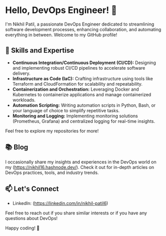 
# Hello, DevOps Engineer! 👋

I'm Nikhil Patil, a passionate DevOps Engineer dedicated to streamlining software development processes, enhancing collaboration, and automating everything in between. Welcome to my GitHub profile!

## 🚀 Skills and Expertise

- **Continuous Integration/Continuous Deployment (CI/CD):** Designing and implementing robust CI/CD pipelines to accelerate software delivery.
- **Infrastructure as Code (IaC):** Crafting infrastructure using tools like Terraform and CloudFormation for scalability and repeatability.
- **Containerization and Orchestration:** Leveraging Docker and Kubernetes to containerize applications and manage containerized workloads.
- **Automation Scripting:** Writing automation scripts in Python, Bash, or your language of choice to simplify repetitive tasks.
- **Monitoring and Logging:** Implementing monitoring solutions (Prometheus, Grafana) and centralized logging for real-time insights.

Feel free to explore my repositories for more!

## 📚 Blog

I occasionally share my insights and experiences in the DevOps world on my (https://nikhil16.hashnode.dev/). Check it out for in-depth articles on DevOps practices, tools, and industry trends.

## 📫 Let's Connect

- LinkedIn: (https://linkedin.com/in/nikhil-patil6)
  
Feel free to reach out if you share similar interests or if you have any questions about DevOps!

Happy coding! 🚀

